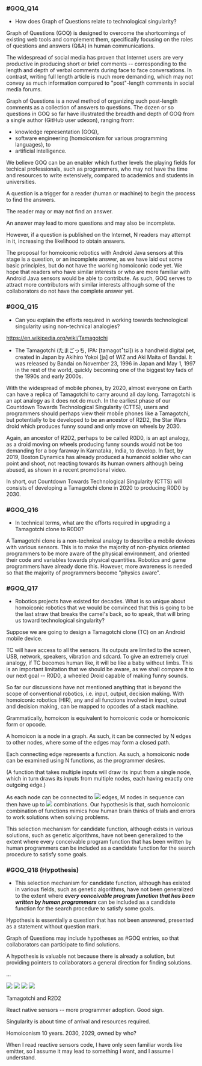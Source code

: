 ### #GOQ_Q14
- How does Graph of Questions relate to technological singularity?

Graph of Questions (GOQ) is designed to overcome the shortcomings of existing web tools and complement them, specifically focusing on the roles of questions and answers (Q&A) in human communications.

The widespread of social media has proven that Internet users are very productive in producing short or brief comments -- corresponding to the length and depth of verbal comments during face to face conversations. In contrast, writing full length article is much more demanding, which may not convey as much information compared to "post"-length comments in social media forums.

Graph of Questions is a novel method of organizing such post-length comments as a collection of answers to questions. The dozen or so questions in GOQ so far have illustrated the breadth and depth of GOQ from a single author (GitHub user udexon), ranging from: 
- knowledge representation (GOQ), 
- software engineering (homoiconism for various programming languages), to 
- artificial intelligence.

We believe GOQ can be an enabler which further levels the playing fields for techical professionals, such as programmers, who may not have the time and resources to write extensively, compared to academics and students in universities.

A question is a trigger for a reader (human or machine) to begin the process to find the answers.

The reader may or may not find an answer.

An answer may lead to more questions and may also be incomplete. 

However, if a question is published on the Internet, N readers may attempt in it, increasing the likelihood to obtain answers.

The proposal for homoiconic robotics with Android Java sensors at this stage is a question, or an incomplete answer, as we have laid out some basic principles, but do not have the working homoiconic code yet. We hope that readers who have similar interests or who are more familiar with Android Java sensors would be able to contribute. As such, GOQ serves to attract more contributors with similar interests although some of the collaborators do not have the complete answer yet.


### #GOQ_Q15
- Can you explain the efforts required in working towards technological singularity using non-technical analogies?

https://en.wikipedia.org/wiki/Tamagotchi

- The Tamagotchi (たまごっち, IPA: [tamaɡotꜜtɕi]) is a handheld digital pet, created in Japan by Akihiro Yokoi [ja] of WiZ and Aki Maita of Bandai. It was released by Bandai on November 23, 1996 in Japan and May 1, 1997 in the rest of the world, quickly becoming one of the biggest toy fads of the 1990s and early 2000s.

With the widespread of mobile phones, by 2020, almost everyone on Earth can have a replica of Tamagotchi to carry around all day long. Tamagotchi is an apt analogy as it does not do much. In the earliest phase of our Countdown Towards Technological Singularity (CTTS), users and programmers should perhaps view their mobile phones like a Tamagotchi, but potentially to be developed to be an ancestor of R2D2, the Star Wars droid which produces funny sound and only move on wheels by 2030.

Again, an ancestor of R2D2, perhaps to be called R0D0, is an apt analogy, as a droid moving on wheels producing funny sounds would not be too demanding for a boy faraway in Karnataka, India, to develop. In fact, by 2019, Boston Dynamics has already produced a humanoid soldier who can point and shoot, not reacting towards its human owners although being abused, as shown in a recent promotional video.

In short, out Countdown Towards Technological Singularity (CTTS) will consists of developing a Tamagotchi clone in 2020 to producing R0D0 by 2030.


### #GOQ_Q16
- In technical terms, what are the efforts required in upgrading a Tamagotchi clone to R0D0?

A Tamagotchi clone is a non-technical analogy to describe a mobile devices with various sensors. This is to make the majority of non-physics oriented programmers to be more aware of the physical environment, and oriented their code and variables towards physical quantities. Robotics and game programmers have already done this. However, more awareness is needed so that the majority of programmers become "physics aware".


### #GOQ_Q17
- Robotics projects have existed for decades. What is so unique about homoiconic robotics that we would be convinced that this is going to be the last straw that breaks the camel's back, so to speak, that will bring us toward technological singularity?

Suppose we are going to design a Tamagotchi clone (TC) on an Android mobile device. 

TC will have access to all the sensors. Its outputs are limited to the screen, USB, network, speakers, vibration and sdcard. To give an extremely cruel analogy, if TC becomes human like, it will be like a baby without limbs. This is an important limitation that we should be aware, as we shall compare it to our next goal -- R0D0, a wheeled Droid capable of making funny sounds.

So far our discussions have not mentioned anything that is beyond the scope of conventional robotics, i.e. input, output, decision making. With homoiconic robotics (HIR), any and all functions involved in input, output and decision making, can be mapped to opcodes of a stack machine. 


Grammatically, homoicon is equivalent to homoiconic code or homoiconic form or opcode.

A homoicon is a node in a graph. As such, it can be connected by N edges to other nodes, where some of the edges may form a closed path.

Each connecting edge represents a function. As such, a homoiconic node can be examined using N functions, as the programmer desires. 

(A function that takes multiple inputs will draw its input from a single node, which in turn draws its inputs from multiple nodes, each having exactly one outgoing edge.)

As each node can be connected to <img src="https://render.githubusercontent.com/render/math?math=N_i"> edges, M nodes in sequence can then have up to <img src="https://render.githubusercontent.com/render/math?math=N_0 N_1  ... N_{M-1}"> combinations. Our hypothesis is that, such homoiconic combination of functions mimics how human brain thinks of trials and errors to work solutions when solving problems. 

This selection mechanism for candidate function, although exists in various solutions, such as genetic algorithms, have not been generalized to the extent where every conceivable program function that has been written by human programmers can be included as a candidate function for the search procedure to satisfy some goals.

### #GOQ_Q18 (Hypothesis)
- This selection mechanism for candidate function, although has existed in various fields, such as genetic algorithms, have not been generalized to the extent where ***every conceivable program function that has been written by human programmers*** can be included as a candidate function for the search procedure to satisfy some goals.

Hypothesis is essentially a question that has not been answered, presented as a statement without question mark.

Graph of Questions may include hypotheses as #GOQ entries, so that collaborators can participate to find solutions.

A hypothesis is valuable not because there is already a solution, but providing pointers to collaborators a general direction for finding solutions.

...

<img src="https://render.githubusercontent.com/render/math?math=e^{i \pi} = -1">

<img src="https://render.githubusercontent.com/render/math?math={\Pi}^{M}_{i} N_i">

<img src="https://render.githubusercontent.com/render/math?math={\Pi}^{M}_{i} N_0 \dot N_1 \dot ... N_i">

<img src="https://render.githubusercontent.com/render/math?math=N_0 N_1  ... N_{M-1}">

Tamagotchi and R2D2

React native sensors -- more programmer adoption. Good sign.



Singularity is about time of arrival and resources required.

Homoiconism 10 years. 2030, 2029, owned by who?

When I read reactive sensors code, I have only seen familiar words like emitter, so I assume it may lead to something I want, and I assume I understand.
